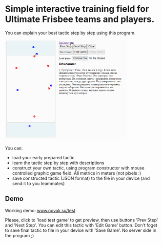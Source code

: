 # Simple interactive training field for Ultimate Frisbee teams and players.

You can explain your best tactic step by step using this program.  
 
<p>
  <img src="/src/img/ultimate-field.gif" alt="Interface example" width="400">
</p>

You can: <br>

* load your early prepared tactic
* learn the tactic step by step with descriptions
* construct your own tactic, using program constructor with mouse controlled graphic game field. All metrics in meters (not pixels :) 
* save constructed tactic (JSON format) to the file in your device (and send it to you teammates)

## Demo

Working demo: <a href="http://www.novak.su/test">www.novak.su/test</a> <br>

Please, click to 'load test game' to get preview, then use buttons 'Prev Step' and 'Next Step'. You can edit this tactic with 'Edit Game' button. 
Don't foget to save final tactic to file in your device with 'Save Game'. No server side in the program ;) 

